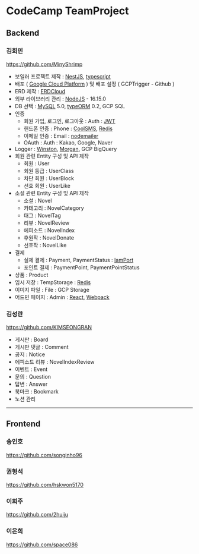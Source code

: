 # CodeCamp TeamProject

## Backend

### <b>김회민</b>

https://github.com/MinyShrimp

-   보일러 프로젝트 제작 : [NestJS](https://nestjs.com/), [typescript](https://wwwtypescriptlang.org/)
-   배포 ( [Google Cloud Platform](https://cloud.google.com/gcp/) ) 및 배포 설정 ( GCPTrigger - Github )
-   ERD 제작 : [ERDCloud](https://www.erdcloud.com/d/sxxpCjb7sHayHFMFc)
-   외부 라이브러리 관리 : [NodeJS](https://nodejs.org/ko/) - 16.15.0
-   DB 선택 : [MySQL](https://www.mysql.com/) 5.0, [typeORM](https://typeorm.io/) 0.2, GCP SQL
-   인증
    -   회원 가입, 로그인, 로그아웃 : Auth : [JWT](https://jwt.io/)
    -   핸드폰 인증 : Phone : [CoolSMS](https://coolsms.co.kr/), [Redis](https://redis.io/)
    -   이메일 인증 : Email : [nodemailer](https://nodemailer.com/about/)
    -   OAuth : Auth : Kakao, Google, Naver
-   Logger : [Winston](https://www.npmjs.com/package/winston), [Morgan](https://www.npmjs.compackage/morgan), GCP BigQuery
-   회원 관련 Entity 구성 및 API 제작
    -   회원 : User
    -   회원 등급 : UserClass
    -   차단 회원 : UserBlock
    -   선호 회원 : UserLike
-   소설 관련 Entity 구성 및 API 제작
    -   소설 : Novel
    -   카테고리 : NovelCategory
    -   태그 : NovelTag
    -   리뷰 : NovelReview
    -   에피소드 : NovelIndex
    -   후원작 : NovelDonate
    -   선호작 : NovelLike
-   결제
    -   실제 결제 : Payment, PaymentStatus : [IamPort](https://www.iamport.kr/)
    -   포인트 결제 : PaymentPoint, PaymentPointStatus
-   상품 : Product
-   임시 저장 : TempStorage : [Redis](https://redis.io/)
-   이미지 파일 : File : GCP Storage
-   어드민 페이지 : Admin : [React](https://ko.reactjs.org/), [Webpack](https://webpack.krguides/production/)

### <b>김성란</b>

https://github.com/KIMSEONGRAN

-   게시판 : Board
-   게시판 댓글 : Comment
-   공지 : Notice
-   에피소드 리뷰 : NovelIndexReview
-   이벤트 : Event
-   문의 : Question
-   답변 : Answer
-   북마크 : Bookmark
-   노션 관리

<hr/>

## Frontend

### 송인호

https://github.com/songinho96

### 권형석

https://github.com/hskwon5170

### 이희주

https://github.com/2huiju

### 이은희

https://github.com/space086
